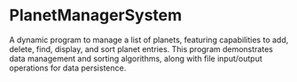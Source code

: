 # PlanetManagerSystem
A dynamic program to manage a list of planets, featuring capabilities to add, delete, find, display, and sort planet entries. This program demonstrates data management and sorting algorithms, along with file input/output operations for data persistence.
